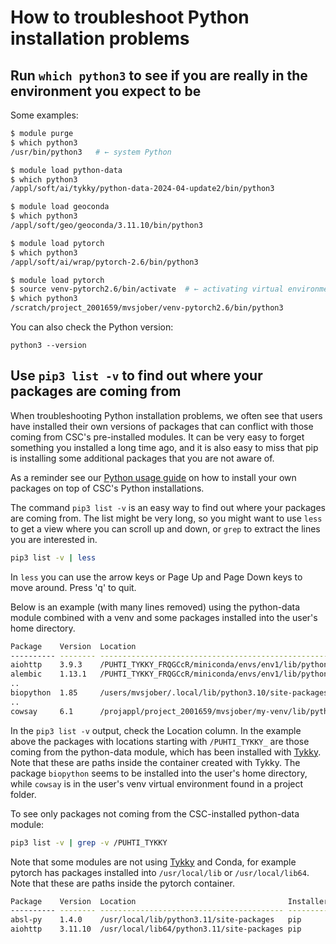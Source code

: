 # How to troubleshoot Python installation problems

## Run `which python3` to see if you are really in the environment you expect to be

Some examples:

```bash
$ module purge
$ which python3
/usr/bin/python3   # ← system Python

$ module load python-data
$ which python3
/appl/soft/ai/tykky/python-data-2024-04-update2/bin/python3

$ module load geoconda
$ which python3
/appl/soft/geo/geoconda/3.11.10/bin/python3

$ module load pytorch
$ which python3
/appl/soft/ai/wrap/pytorch-2.6/bin/python3

$ module load pytorch
$ source venv-pytorch2.6/bin/activate  # ← activating virtual environment
$ which python3
/scratch/project_2001659/mvsjober/venv-pytorch2.6/bin/python3
```

You can also check the Python version:

```
python3 --version
```


## Use `pip3 list -v` to find out where your packages are coming from

When troubleshooting Python installation problems, we often see
that users have installed their own versions of packages
that can conflict with those coming from CSC's pre-installed
modules. It can be very easy to forget something you installed a long
time ago, and it is also easy to miss that pip is installing some
additional packages that you are not aware of.

As a reminder see our [Python usage
guide](../tutorials/python-usage-guide.md) on how to install your own
packages on top of CSC's Python installations.

The command `pip3 list -v` is an easy way to find out where your
packages are coming from. The list might be very long, so you might
want to use `less` to get a view where you can scroll up and down, or
`grep` to extract the lines you are interested in.

```bash
pip3 list -v | less
```

In `less` you can use the arrow keys or Page Up and Page Down keys to
move around. Press 'q' to quit.

Below is an example (with many lines removed) using the python-data
module combined with a venv and some packages installed into the
user's home directory.

```sh
Package    Version  Location                                                                Installer
---------- -------- ----------------------------------------------------------------------- ---------
aiohttp    3.9.3    /PUHTI_TYKKY_FRQGCcR/miniconda/envs/env1/lib/python3.10/site-packages   conda    # ← tykky
alembic    1.13.1   /PUHTI_TYKKY_FRQGCcR/miniconda/envs/env1/lib/python3.10/site-packages   pip      # ← tykky
..
biopython  1.85     /users/mvsjober/.local/lib/python3.10/site-packages                     pip      # ← user's home
..
cowsay     6.1      /projappl/project_2001659/mvsjober/my-venv/lib/python3.10/site-packages pip      # ← project venv
```

In the `pip3 list -v` output, check the Location column. In the example
above the packages with locations starting with `/PUHTI_TYKKY_` are
those coming from the python-data module, which has been installed
with [Tykky][tykky]. Note that these are paths inside the container
created with Tykky. The package `biopython` seems to be installed into
the user's home directory, while `cowsay` is in the user's venv
virtual environment found in a project folder.

To see only packages not coming from the CSC-installed python-data module:

```bash
pip3 list -v | grep -v /PUHTI_TYKKY
```

Note that some modules are not using [Tykky][tykky] and Conda, for
example pytorch has packages installed into `/usr/local/lib` or
`/usr/local/lib64`. Note that these are paths inside the pytorch
container.

```bash
Package    Version  Location                                  Installer
---------- -------- ----------------------------------------- ---------
absl-py    1.4.0    /usr/local/lib/python3.11/site-packages   pip      # ← pytorch container
aiohttp    3.11.10  /usr/local/lib64/python3.11/site-packages pip      # ← pytorch container
```

[tykky]: ../../computing/containers/tykky.md
